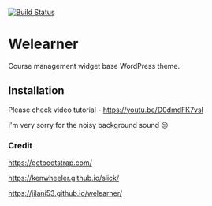 [![Build Status](https://travis-ci.org/Automattic/_s.svg?branch=master)](https://travis-ci.org/Automattic/_s)

Welearner
===

Course management widget base WordPress theme.

Installation
---------------

Please check video tutorial - https://youtu.be/D0dmdFK7vsI

I'm very sorry for the noisy background sound &#x1F614;

### Credit

https://getbootstrap.com/

https://kenwheeler.github.io/slick/

https://jilani53.github.io/welearner/
